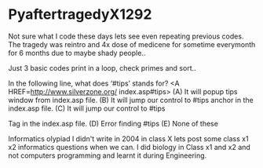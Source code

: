 # PyaftertragedyX1292
Not sure what I code these days lets see even repeating previous codes. The tragedy was reintro and 4x dose of medicene for sometime everymonth for 6 months due to maybe shady people..

Just 3 basic codes print in a loop, check primes and sort..


In the following line, what does ‘#tips’ stands
for?
<A HREF=http://www.silverzone.org/
index.asp#tips>
(A) It will popup tips window from index.asp
file.
(B) It will jump our control to #tips anchor in
the index.asp file.
(C) It will jump our control to #tips <Div> Tag
in the index.asp file.
(D) Error finding #tips
(E) None of these

Informatics olypiad I didn't write in 2004 in class X lets post some class x1 x2 informatics questions when we can. I did biology in Class x1 and x2 and not computers programming and learnt it during Engineering.
